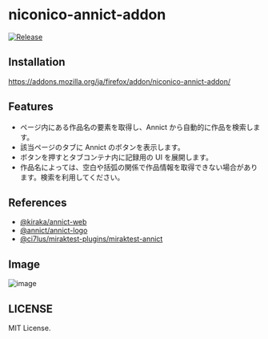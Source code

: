 # niconico-annict-addon
[![Release](https://github.com/iamtakagi/niconico-annict-addon/actions/workflows/release.yml/badge.svg)](https://github.com/iamtakagi/niconico-annict-addon/actions/workflows/release.yml)

## Installation
https://addons.mozilla.org/ja/firefox/addon/niconico-annict-addon/

## Features
- ページ内にある作品名の要素を取得し、Annict から自動的に作品を検索します。
- 該当ページのタブに Annict のボタンを表示します。
- ボタンを押すとタブコンテナ内に記録用の UI を展開します。
- 作品名によっては、空白や括弧の関係で作品情報を取得できない場合があります。検索を利用してください。

## References
- [@kiraka/annict-web](https://github.com/kiraka/annict-web)
- [@annict/annict-logo](https://github.com/annict/annict-logo)
- [@ci7lus/miraktest-plugins/miraktest-annict](https://github.com/ci7lus/miraktest-plugins/tree/master/src/miraktest-annict)

## Image
![image](https://user-images.githubusercontent.com/46530214/208236324-56bf6418-9712-4b2a-a944-b383ab0ff589.png)

## LICENSE
MIT License.
